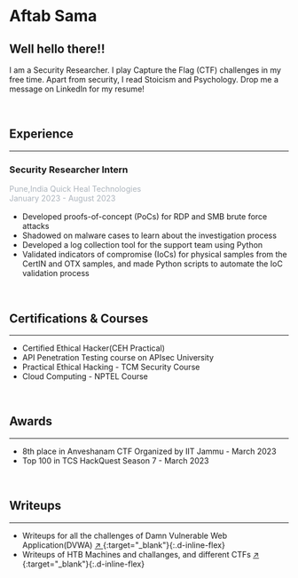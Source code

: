 
<br />

# Aftab Sama

## Well hello there!!

I am a Security Researcher. I play Capture the Flag (CTF) challenges in my free time. Apart from security, I read Stoicism and Psychology. Drop me a message on LinkedIn for my resume!

<br />

## Experience

--------

### Security Researcher Intern

<pa class="float-right" style="color: #adb5bd;">Pune,India </pa>
<pa style="color: #adb5bd;"> Quick Heal Technologies </pa>
<pa style="color: #adb5bd; display: block; margin-bottom: 1rem;"> January 2023 - August 2023 </pa>

-  Developed proofs-of-concept (PoCs) for RDP and SMB brute force attacks
-  Shadowed on malware cases to learn about the investigation process
-  Developed a log collection tool for the support team using Python
-  Validated indicators of compromise (IoCs) for physical samples from the CertIN and OTX samples, 
and made Python scripts to automate the IoC validation process

<br />

## Certifications & Courses

------

-  Certified Ethical Hacker(CEH Practical)
-  API Penetration Testing course on APIsec University
-  Practical Ethical Hacking - TCM Security Course 
-  Cloud Computing - NPTEL Course

<br />

## Awards

-------------

-  8th place in Anveshanam CTF Organized by IIT Jammu - March 2023
-  Top 100 in TCS HackQuest Season 7 - March 2023

<br />

## Writeups

-----------

-  Writeups for all the challenges of Damn Vulnerable Web Application(DVWA) [ :arrow_upper_right: ](https://github.com/Aftab700/DVWA-Writeup){:target="_blank"}{:.d-inline-flex}
-  Writeups of HTB Machines and challanges, and different CTFs [ :arrow_upper_right: ](https://github.com/Aftab700/Writeups){:target="_blank"}{:.d-inline-flex}


